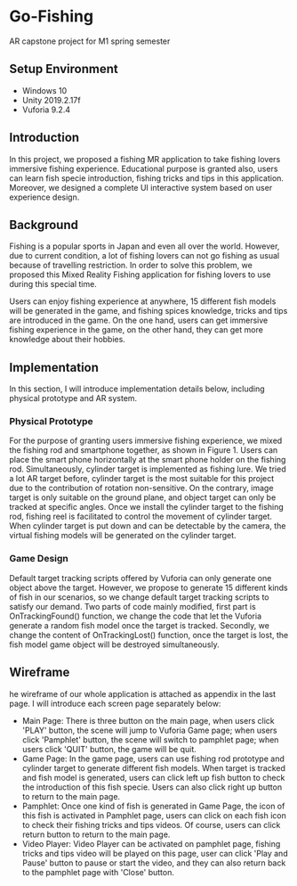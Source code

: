 # Go-Fishing
AR capstone project for M1 spring semester

## Setup Environment
* Windows 10
* Unity 2019.2.17f
* Vuforia 9.2.4

## Introduction
In this project, we proposed a fishing MR application to take fishing lovers immersive fishing experience. Educational purpose is granted also, users can learn fish specie introduction, fishing tricks and tips in this application. Moreover, we designed a complete UI interactive system based on user experience design.

## Background
Fishing is a popular sports in Japan and even all over the world. However, due to current condition, a lot of fishing lovers can not go fishing as usual because of travelling restriction. In order to solve this problem, we proposed this Mixed Reality Fishing application for fishing lovers to use during this special time.

Users can enjoy fishing experience at anywhere, 15 different fish models will be generated in the game, and fishing spices knowledge, tricks and tips are introduced in the game. On the one hand, users can get immersive fishing experience in the game, on the other hand, they can get more knowledge about their hobbies. 

## Implementation
In this section, I will introduce implementation details below, including physical prototype and AR system.

### Physical Prototype
For the purpose of granting users immersive fishing experience, we mixed the fishing rod and smartphone together, as shown in Figure 1. Users can place the smart phone horizontally at the smart phone holder on the fishing rod. Simultaneously, cylinder target is implemented as fishing lure. We tried a lot AR target before, cylinder target is the most suitable for this project due to the contribution of rotation non-sensitive. On the contrary, image target is only suitable on the ground plane, and object target can only be tracked at specific angles. Once we install the cylinder target to the fishing rod, fishing reel is facilitated to control the movement of cylinder target. When cylinder target is put down and can be detectable by the camera, the virtual fishing models will be generated on the cylinder target.    

### Game Design
Default target tracking scripts offered by Vuforia can only generate one object above the target. However, we propose to generate 15 different kinds of fish in our scenarios, so we change default target tracking scripts to satisfy our demand. Two parts of code mainly modified, first part is OnTrackingFound() function, we change the code that let the Vuforia generate a random fish model once the target is tracked. Secondly, we change the content of OnTrackingLost() function, once the target is lost, the fish model game object will be destroyed simultaneously. 

## Wireframe
he wireframe of our whole application is attached as appendix in the last page. I will introduce each screen page separately below:
* Main Page: There is three button on the main page, when users click 'PLAY' button, the scene will jump to Vuforia Game page; when users click 'Pamphlet' button, the scene will switch to pamphlet page; when users click 'QUIT' button, the game will be quit. 
* Game Page: In the game page, users can use fishing rod prototype and cylinder target to generate different fish models. When target is tracked and fish model is generated, users can click left up fish button to check the introduction of this fish specie. Users can also click right up button to return to the main page.
* Pamphlet: Once one kind of fish is generated in Game Page, the icon of this fish is activated in Pamphlet page, users can click on each fish icon to check their fishing tricks and tips videos. Of course, users can click return button to return to the main page.
* Video Player: Video Player can be activated on pamphlet page, fishing tricks and tips video will be played on this page, user can click 'Play and Pause' button to pause or start the video, and they can also return back to the pamphlet page with 'Close' button.
